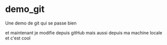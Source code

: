 # demo_git
Une demo de git qui se passe bien


et maintenant je modifie depuis gitHub
mais aussi depuis ma machine locale
et c'est cool

